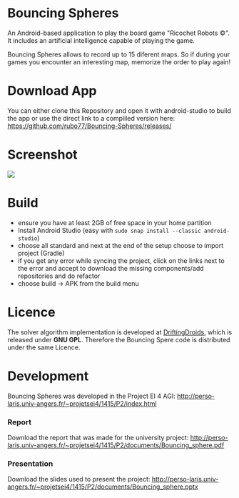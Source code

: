 Bouncing Spheres
================

An Android-based application to play the board game "Ricochet Robots ©". It includes an artificial intelligence capable of playing the game.

Bouncing Spheres allows to record up to 15 diferent maps. So if during your games you encounter an interesting map, memorize the order to play again!

# Download App
You can either clone this Repository and open it with android-studio to build the app
or use the direct link to a compliled version here: https://github.com/rubo77/Bouncing-Spheres/releases/

# Screenshot
![](http://perso-laris.univ-angers.fr/~projetsei4/1415/P2/img/screenshots/app-1.png)

# Build
- ensure you have at least 2GB of free space in your home partition
- Install Android Studio (easy with `sudo snap install --classic android-studio`)
- choose all standard and next at the end of the setup choose to import project (Gradle)
- if you get any error while syncing the project, click on the links next to the
  error and accept to download the missing components/add repositories and do refactor
- choose build → APK from the build menu

# Licence
The solver algorithm implementation is developed at [DriftingDroids](https://github.com/smack42/DriftingDroids), which is released under **GNU GPL**. Therefore the Bouncing Spere code is distributed under the same Licence.

# Development
Bouncing Spheres was developed in the Project EI 4 AGI: http://perso-laris.univ-angers.fr/~projetsei4/1415/P2/index.html

### Report
Download the report that was made for the university project:
http://perso-laris.univ-angers.fr/~projetsei4/1415/P2/documents/Bouncing_sphere.pdf

### Presentation
Download the slides used to present the project:
http://perso-laris.univ-angers.fr/~projetsei4/1415/P2/documents/Bouncing_sphere.pptx

